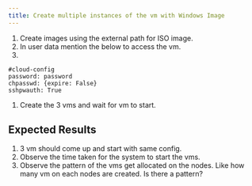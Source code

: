 ```yaml
---
title: Create multiple instances of the vm with Windows Image		
---
```

1. Create images using the external path for ISO image.
1. In user data mention the below to access the vm.
1. 
```
#cloud-config
password: password
chpasswd: {expire: False}
sshpwauth: True
```
1. Create the 3 vms and wait for vm to start.


## Expected Results
1. 3 vm should come up and start with same config.
1. Observe the time taken for the system to start the vms.
1. Observe the pattern of the vms get allocated on the nodes. Like how many vm on each nodes are created. Is there a pattern?